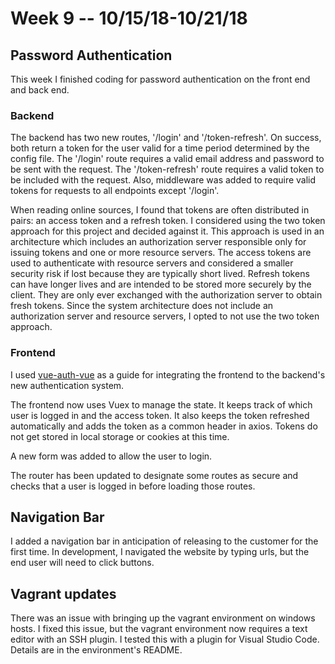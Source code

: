 # Week 9 -- 10/15/18-10/21/18

## Password Authentication
This week I finished coding for password authentication on the front end and back end.

### Backend
The backend has two new routes, '/login' and '/token-refresh'. On success, both return a token for the user valid for a time period determined by the config file. The '/login' route requires a valid email address and password to be sent with the request.  The '/token-refresh' route requires a valid token to be included with the request.  Also, middleware was added to require valid tokens for requests to all endpoints except '/login'.

When reading online sources, I found that tokens are often distributed in pairs: an access token and a refresh token. I considered using the two token approach for this project and decided against it. This approach is used in an architecture which includes an authorization server responsible only for issuing tokens and one or more resource servers. The access tokens are used to authenticate with resource servers and considered a smaller security risk if lost because they are typically short lived. Refresh tokens can have longer lives and are intended to be stored more securely by the client. They are only ever exchanged with the authorization server to obtain fresh tokens.  Since the system architecture does not include an authorization server and resource servers, I opted to not use the two token approach.

### Frontend
I used [vue-auth-vue](https://github.com/christiannwamba/vue-auth-vue) as a guide for integrating the frontend to the backend's new authentication system.

The frontend now uses Vuex to manage the state.  It keeps track of which user is logged in and the access token.  It also keeps the token refreshed automatically and adds the token as a common header in axios. Tokens do not get stored in local storage or cookies at this time.

A new form was added to allow the user to login.

The router has been updated to designate some routes as secure and checks that a user is logged in before loading those routes.

## Navigation Bar
I added a navigation bar in anticipation of releasing to the customer for the first time. In development, I navigated the website by typing urls, but the end user will need to click buttons.

## Vagrant updates
There was an issue with bringing up the vagrant environment on windows hosts.  I fixed this issue, but the vagrant environment now requires a text editor with an SSH plugin. I tested this with a plugin for Visual Studio Code. Details are in the environment's README.
